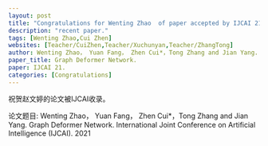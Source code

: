 ```yaml
---
layout: post
title: "Congratulations for Wenting Zhao  of paper accepted by IJCAI 21!"
description: "recent paper."
tags: [Wenting Zhao,Cui Zhen]
websites: [Teacher/CuiZhen,Teacher/Xuchunyan,Teacher/ZhangTong]
author: Wenting Zhao， Yuan Fang， Zhen Cui*，Tong Zhang and Jian Yang.
paper_title: Graph Deformer Network.
paper: IJCAI 21.
categories: [Congratulations]
---
```

祝贺赵文婷的论文被IJCAI收录。

论文题目: Wenting Zhao， Yuan Fang， Zhen Cui*，Tong Zhang and Jian Yang. Graph Deformer Network. International Joint Conference on Artificial Intelligence (IJCAI). 2021  


